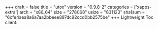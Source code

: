 +++
draft = false
title = "utox"
version = "0.9.8-2"
categories = ['xapps-extra']
arch = "x86_64"
size = "278068"
usize = "831123"
sha1sum = "6cfe4aea8a6a7aa2bbeee897dc92ccd0bb2575be"
+++
Lightweight Tox client.